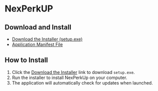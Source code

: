 # NexPerkUP

## Download and Install

- [Download the Installer (setup.exe)](https://arunmadhav05.github.io/NexPerkUp/setup.exe)
- [Application Manifest File](https://arunmadhav05.github.io/NexPerkUp/NexPerkUp.application)

## How to Install
1. Click the [Download the Installer](https://arunmadhav05.github.io/NexPerkUp/setup.exe) link to download `setup.exe`.
2. Run the installer to install NexPerkUp on your computer.
3. The application will automatically check for updates when launched.
